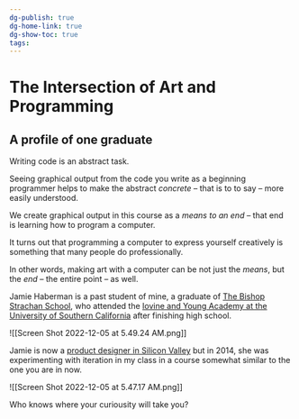 ```yaml
---
dg-publish: true
dg-home-link: true
dg-show-toc: true
tags:
---
```

# The Intersection of Art and Programming

## A profile of one graduate

Writing code is an abstract task.

Seeing graphical output from the code you write as a beginning programmer helps to make the abstract *concrete* – that is to to say – more easily understood.

We create graphical output in this course as a *means to an end* – that end is learning how to program a computer.

It turns out that programming a computer to express yourself creatively is something that many people do professionally.

In other words, making art with a computer can be not just the *means*, but the *end* – the entire point – as well.

Jamie Haberman is a past student of mine, a graduate of [The Bishop Strachan School](https://www.bss.on.ca), who attended the [Iovine and Young Academy at the University of Southern California](https://iovine-young.usc.edu/discover/founders) after finishing high school.

![[Screen Shot 2022-12-05 at 5.49.24 AM.png]]

Jamie is now a [product designer in Silicon Valley](https://www.linkedin.com/in/jamie-haberman-482958114/) but in 2014, she was experimenting with iteration in my class in a course somewhat similar to the one you are in now.

![[Screen Shot 2022-12-05 at 5.47.17 AM.png]]

Who knows where your curiousity will take you?

